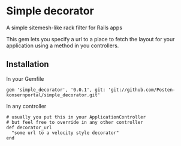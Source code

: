 # Simple decorator

A simple sitemesh-like rack filter for Rails apps

This gem lets you specify a url to a place to fetch the layout for your application using a method in you controllers.

## Installation

In your Gemfile

    gem 'simple_decorator', '0.0.1', git: 'git://github.com/Posten-konsernportal/simple_decorator.git'

In any controller
    
    # usually you put this in your ApplicationController
    # but feel free to override in any other controller
    def decorator_url
      "some url to a velocity style decorator"
    end